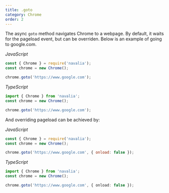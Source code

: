 ```yaml
---
title: .goto
category: Chrome
order: 2
---
```


The async `goto` method navigates Chrome to a webpage. By default, it waits for the pageload event, but can be overriden. Below is an example of going to google.com.

*JavaScript*
```js
const { Chrome } = require('navalia');
const chrome = new Chrome();

chrome.goto('https://www.google.com');
```

*TypeScript*
```ts
import { Chrome } from 'navalia';
const chrome = new Chrome();

chrome.goto('https://www.google.com');
```

And overriding pageload can be achieved by:

*JavaScript*
```js
const { Chrome } = require('navalia');
const chrome = new Chrome();

chrome.goto('https://www.google.com', { onload: false });
```

*TypeScript*
```ts
import { Chrome } from 'navalia';
const chrome = new Chrome();

chrome.goto('https://www.google.com', { onload: false });
```
